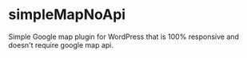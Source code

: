 # simpleMapNoApi
Simple Google map plugin for WordPress that is 100% responsive and doesn't require google map api.
